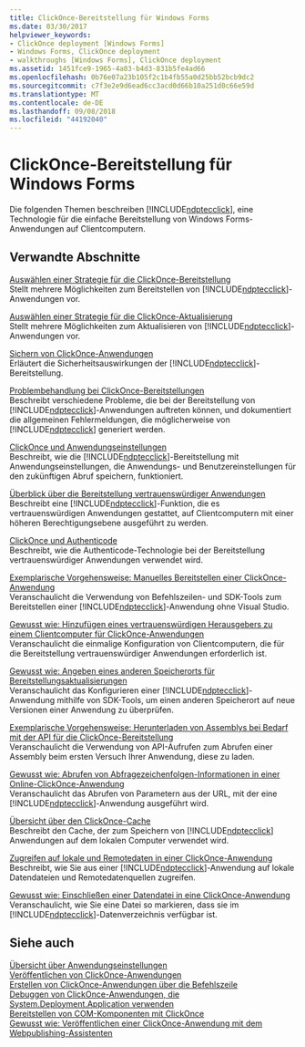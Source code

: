 ```yaml
---
title: ClickOnce-Bereitstellung für Windows Forms
ms.date: 03/30/2017
helpviewer_keywords:
- ClickOnce deployment [Windows Forms]
- Windows Forms, ClickOnce deployment
- walkthroughs [Windows Forms], ClickOnce deployment
ms.assetid: 1451fce9-1965-4a03-b4d3-831b5fe4ad66
ms.openlocfilehash: 0b76e07a23b105f2c1b4fb55a0d25bb52bcb9dc2
ms.sourcegitcommit: c7f3e2e9d6ead6cc3acd0d66b10a251d0c66e59d
ms.translationtype: MT
ms.contentlocale: de-DE
ms.lasthandoff: 09/08/2018
ms.locfileid: "44192040"
---
```

# <a name="clickonce-deployment-for-windows-forms"></a>ClickOnce-Bereitstellung für Windows Forms
Die folgenden Themen beschreiben [!INCLUDE[ndptecclick](../../../includes/ndptecclick-md.md)], eine Technologie für die einfache Bereitstellung von Windows Forms-Anwendungen auf Clientcomputern.  
  
## <a name="related-sections"></a>Verwandte Abschnitte  
 [Auswählen einer Strategie für die ClickOnce-Bereitstellung](/visualstudio/deployment/choosing-a-clickonce-deployment-strategy)  
 Stellt mehrere Möglichkeiten zum Bereitstellen von [!INCLUDE[ndptecclick](../../../includes/ndptecclick-md.md)]-Anwendungen vor.  
  
 [Auswählen einer Strategie für die ClickOnce-Aktualisierung](/visualstudio/deployment/choosing-a-clickonce-update-strategy)  
 Stellt mehrere Möglichkeiten zum Aktualisieren von [!INCLUDE[ndptecclick](../../../includes/ndptecclick-md.md)]-Anwendungen vor.  
  
 [Sichern von ClickOnce-Anwendungen](/visualstudio/deployment/securing-clickonce-applications)  
 Erläutert die Sicherheitsauswirkungen der [!INCLUDE[ndptecclick](../../../includes/ndptecclick-md.md)]-Bereitstellung.  
  
 [Problembehandlung bei ClickOnce-Bereitstellungen](/visualstudio/deployment/troubleshooting-clickonce-deployments)  
 Beschreibt verschiedene Probleme, die bei der Bereitstellung von [!INCLUDE[ndptecclick](../../../includes/ndptecclick-md.md)]-Anwendungen auftreten können, und dokumentiert die allgemeinen Fehlermeldungen, die möglicherweise von [!INCLUDE[ndptecclick](../../../includes/ndptecclick-md.md)] generiert werden.  
  
 [ClickOnce und Anwendungseinstellungen](/visualstudio/deployment/clickonce-and-application-settings)  
 Beschreibt, wie die [!INCLUDE[ndptecclick](../../../includes/ndptecclick-md.md)]-Bereitstellung mit Anwendungseinstellungen, die Anwendungs- und Benutzereinstellungen für den zukünftigen Abruf speichern, funktioniert.  
  
 [Überblick über die Bereitstellung vertrauenswürdiger Anwendungen](/visualstudio/deployment/trusted-application-deployment-overview)  
 Beschreibt eine [!INCLUDE[ndptecclick](../../../includes/ndptecclick-md.md)]-Funktion, die es vertrauenswürdigen Anwendungen gestattet, auf Clientcomputern mit einer höheren Berechtigungsebene ausgeführt zu werden.  
  
 [ClickOnce und Authenticode](/visualstudio/deployment/clickonce-and-authenticode)  
 Beschreibt, wie die Authenticode-Technologie bei der Bereitstellung vertrauenswürdiger Anwendungen verwendet wird.  
  
 [Exemplarische Vorgehensweise: Manuelles Bereitstellen einer ClickOnce-Anwendung](/visualstudio/deployment/walkthrough-manually-deploying-a-clickonce-application)  
 Veranschaulicht die Verwendung von Befehlszeilen- und SDK-Tools zum Bereitstellen einer [!INCLUDE[ndptecclick](../../../includes/ndptecclick-md.md)]-Anwendung ohne Visual Studio.  
  
 [Gewusst wie: Hinzufügen eines vertrauenswürdigen Herausgebers zu einem Clientcomputer für ClickOnce-Anwendungen](/visualstudio/deployment/how-to-add-a-trusted-publisher-to-a-client-computer-for-clickonce-applications)  
 Veranschaulicht die einmalige Konfiguration von Clientcomputern, die für die Bereitstellung vertrauenswürdiger Anwendungen erforderlich ist.  
  
 [Gewusst wie: Angeben eines anderen Speicherorts für Bereitstellungsaktualisierungen](/visualstudio/deployment/how-to-specify-an-alternate-location-for-deployment-updates)  
 Veranschaulicht das Konfigurieren einer [!INCLUDE[ndptecclick](../../../includes/ndptecclick-md.md)]-Anwendung mithilfe von SDK-Tools, um einen anderen Speicherort auf neue Versionen einer Anwendung zu überprüfen.  
  
 [Exemplarische Vorgehensweise: Herunterladen von Assemblys bei Bedarf mit der API für die ClickOnce-Bereitstellung](/visualstudio/deployment/walkthrough-downloading-assemblies-on-demand-with-the-clickonce-deployment-api)  
 Veranschaulicht die Verwendung von API-Aufrufen zum Abrufen einer Assembly beim ersten Versuch Ihrer Anwendung, diese zu laden.  
  
 [Gewusst wie: Abrufen von Abfragezeichenfolgen-Informationen in einer Online-ClickOnce-Anwendung](/visualstudio/deployment/how-to-retrieve-query-string-information-in-an-online-clickonce-application)  
 Veranschaulicht das Abrufen von Parametern aus der URL, mit der eine [!INCLUDE[ndptecclick](../../../includes/ndptecclick-md.md)]-Anwendung ausgeführt wird.  
  
 [Übersicht über den ClickOnce-Cache](/visualstudio/deployment/clickonce-cache-overview)  
 Beschreibt den Cache, der zum Speichern von [!INCLUDE[ndptecclick](../../../includes/ndptecclick-md.md)] Anwendungen auf dem lokalen Computer verwendet wird.  
  
 [Zugreifen auf lokale und Remotedaten in einer ClickOnce-Anwendung](/visualstudio/deployment/accessing-local-and-remote-data-in-clickonce-applications)  
 Beschreibt, wie Sie aus einer [!INCLUDE[ndptecclick](../../../includes/ndptecclick-md.md)]-Anwendung auf lokale Datendateien und Remotedatenquellen zugreifen.  
  
 [Gewusst wie: Einschließen einer Datendatei in eine ClickOnce-Anwendung](/visualstudio/deployment/how-to-include-a-data-file-in-a-clickonce-application)  
 Veranschaulicht, wie Sie eine Datei so markieren, dass sie im [!INCLUDE[ndptecclick](../../../includes/ndptecclick-md.md)]-Datenverzeichnis verfügbar ist.  
  
## <a name="see-also"></a>Siehe auch  
 [Übersicht über Anwendungseinstellungen](../../../docs/framework/winforms/advanced/application-settings-overview.md)  
 [Veröffentlichen von ClickOnce-Anwendungen](/visualstudio/deployment/publishing-clickonce-applications)  
 [Erstellen von ClickOnce-Anwendungen über die Befehlszeile](/visualstudio/deployment/building-clickonce-applications-from-the-command-line)  
 [Debuggen von ClickOnce-Anwendungen, die System.Deployment.Application verwenden](https://msdn.microsoft.com/library/86f31948-2ca8-47c0-8e8b-c2b817bbf79f)  
 [Bereitstellen von COM-Komponenten mit ClickOnce](/visualstudio/deployment/deploying-com-components-with-clickonce)  
 [Gewusst wie: Veröffentlichen einer ClickOnce-Anwendung mit dem Webpublishing-Assistenten](/visualstudio/deployment/how-to-publish-a-clickonce-application-using-the-publish-wizard)
